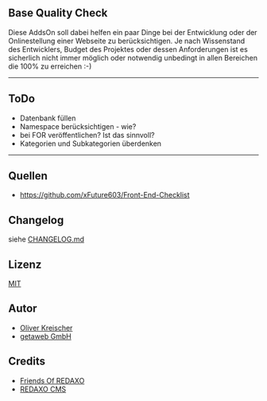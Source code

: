 ## Base Quality Check

Diese AddsOn soll dabei helfen ein paar Dinge bei der Entwicklung oder der Onlinestellung einer Webseite zu berücksichtigen.
Je nach Wissenstand des Entwicklers, Budget des Projektes oder dessen Anforderungen ist es sicherlich nicht immer möglich oder notwendig unbedingt in allen Bereichen die 100% zu erreichen :-) 


---



## ToDo

- Datenbank füllen
- Namespace berücksichtigen - wie?
- bei FOR veröffentlichen? Ist das sinnvoll?
- Kategorien und Subkategorien überdenken


---



## Quellen

- https://github.com/xFuture603/Front-End-Checklist 



## Changelog

siehe [CHANGELOG.md](https://github.com/olien/base_quality_check/blob/main/CHANGELOG.md)

## Lizenz

[MIT](https://github.com/olien/base_quality_check/blob/main/LICENSE)

## Autor

- [Oliver Kreischer](https://github.com/olien)
- [getaweb GmbH](https://github.com/getaweb) 


## Credits

- [Friends Of REDAXO](https://github.com/FriendsOfREDAXO)
- [REDAXO CMS](https://redaxo.org)